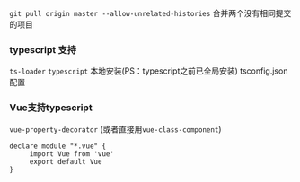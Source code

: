 
`git pull origin master --allow-unrelated-histories` 合并两个没有相同提交的项目

### typescript 支持
`ts-loader` `typescript` 本地安装(PS：typescript之前已全局安装)
tsconfig.json  配置

### Vue支持typescript
`vue-property-decorator`  (或者直接用`vue-class-component`)

``` # 建立一个根目录 *.d.ts 编辑器才不会报错找不到模块 
declare module "*.vue" {
     import Vue from 'vue'
     export default Vue
}
```